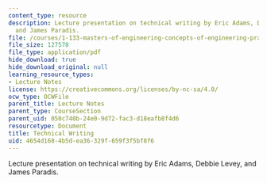 ```yaml
---
content_type: resource
description: Lecture presentation on technical writing by Eric Adams, Debbie Levey,
  and James Paradis.
file: /courses/1-133-masters-of-engineering-concepts-of-engineering-practice-fall-2007/4654d1684b5dea36329f659f3f5bf8f6_lec_02.pdf
file_size: 127578
file_type: application/pdf
hide_download: true
hide_download_original: null
learning_resource_types:
- Lecture Notes
license: https://creativecommons.org/licenses/by-nc-sa/4.0/
ocw_type: OCWFile
parent_title: Lecture Notes
parent_type: CourseSection
parent_uid: 050c740b-24e0-9d72-fac3-d18eafb8f4d6
resourcetype: Document
title: Technical Writing
uid: 4654d168-4b5d-ea36-329f-659f3f5bf8f6
---
```

Lecture presentation on technical writing by Eric Adams, Debbie Levey, and James Paradis.